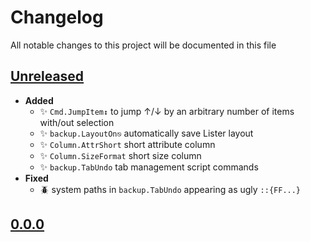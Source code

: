 # Changelog
All notable changes to this project will be documented in this file

[unreleased]: https://github.com/eugenesvk/DOpus.ext/compare/0.0.0...HEAD
## [Unreleased]
<!-- - __Added__ -->
  <!-- + :sparkles:  -->
  <!-- new features -->
<!-- - __Changed__ -->
  <!-- +   -->
  <!-- changes in existing functionality -->
<!-- - __Fixed__ -->
  <!-- + :beetle:  -->
  <!-- bug fixes -->
<!-- - __Deprecated__ -->
  <!-- + :poop:  -->
  <!-- soon-to-be removed features -->
<!-- - __Removed__ -->
  <!-- + :wastebasket:  -->
  <!-- now removed features -->
<!-- - __Security__ -->
  <!-- + :lock:  -->
  <!-- vulnerabilities -->

- __Added__
  + :sparkles: `Cmd.JumpItem↕` to jump ↑/↓ by an arbitrary number of items with/out selection
  + :sparkles: `backup.LayoutOn⎋` automatically save Lister layout
  + :sparkles: `Column.AttrShort` short attribute column
  + :sparkles: `Column.SizeFormat` short size column
  + :sparkles: `backup.TabUndo` tab management script commands
- __Fixed__
  + :beetle: system paths in `backup.TabUndo` appearing as ugly `::{FF...}`

[0.0.0]: https://github.com/eugenesvk/DOpus.ext/releases/tag/0.0.0
## [0.0.0]
